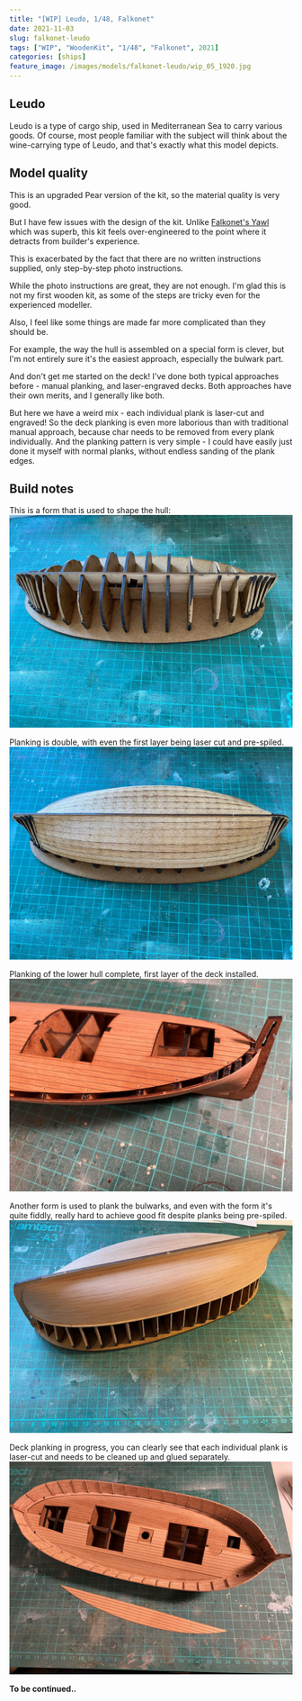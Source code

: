 ```yaml
---
title: "[WIP] Leudo, 1/48, Falkonet"
date: 2021-11-03
slug: falkonet-leudo
tags: ["WIP", "WoodenKit", "1/48", "Falkonet", 2021]
categories: [ships]
feature_image: /images/models/falkonet-leudo/wip_05_1920.jpg
---
```

## Leudo

Leudo is a type of cargo ship, used in Mediterranean Sea to carry various goods.
Of course, most people familiar with the subject will think about the wine-carrying type of Leudo,
and that's exactly what this model depicts.

## Model quality
This is an upgraded Pear version of the kit, so the material quality is very good.

But I have few issues with the design of the kit. Unlike [Falkonet's Yawl](/models/falkonet-yawl) which was superb,
this kit feels over-engineered to the point where it detracts from builder's experience.

This is exacerbated by the fact that there are no written instructions supplied, only step-by-step photo instructions.

While the photo instructions are great, they are not enough. I'm glad this is not my first wooden kit, as some of the steps
are tricky even for the experienced modeller.

Also, I feel like some things are made far more complicated than they should be.

For example, the way the hull is assembled on a special form is clever, but I'm not entirely sure it's the easiest approach, especially the bulwark part.

And don't get me started on the deck! I've done both typical approaches before - manual planking, and laser-engraved decks.
Both approaches have their own merits, and I generally like both.

But here we have a weird mix - each individual plank is laser-cut and engraved! So the deck planking is even more laborious than
with traditional manual approach, because char needs to be removed from every plank individually. And the planking pattern is very simple -
I could have easily just done it myself with normal planks, without endless sanding of the plank edges.

## Build notes

This is a form that is used to shape the hull:
![wip_01](/images/models/falkonet-leudo/wip_01_1920.jpg)

Planking is double, with even the first layer being laser cut and pre-spiled.
![wip_02](/images/models/falkonet-leudo/wip_02_1920.jpg)

Planking of the lower hull complete, first layer of the deck installed.
![wip_03](/images/models/falkonet-leudo/wip_03_1920.jpg)

Another form is used to plank the bulwarks, and even with the form it's quite fiddly, really hard to achieve good fit despite planks being pre-spiled.
![wip_04](/images/models/falkonet-leudo/wip_04_1920.jpg)

Deck planking in progress, you can clearly see that each individual plank is laser-cut and needs to be cleaned up and glued separately.
![wip_05](/images/models/falkonet-leudo/wip_05_1920.jpg)

**To be continued..**
